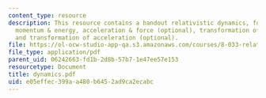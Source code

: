 ```yaml
---
content_type: resource
description: This resource contains a handout relativistic dynamics, formula summary,
  momentum & energy, acceleration & force (optional), transformation of force (optional),
  and transformation of acceleration (optional).
file: https://ol-ocw-studio-app-qa.s3.amazonaws.com/courses/8-033-relativity-fall-2006/e05effec399aa480b6452ad9ca2ecabc_dynamics.pdf
file_type: application/pdf
parent_uid: 06242663-fd1b-2d8b-57b7-1e47ee57e153
resourcetype: Document
title: dynamics.pdf
uid: e05effec-399a-a480-b645-2ad9ca2ecabc
---
```

